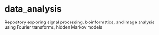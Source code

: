 # data_analysis
Repository exploring signal processing, bioinformatics, and image analysis using Fourier transforms, hidden Markov models
